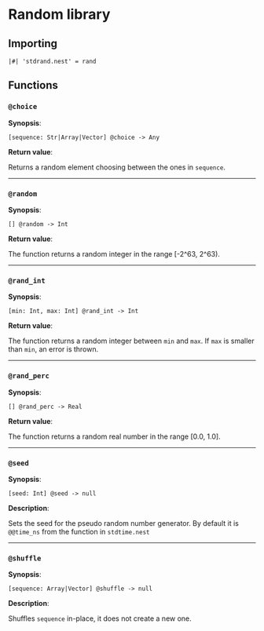 # Random library

## Importing

```nest
|#| 'stdrand.nest' = rand
```

## Functions

### `@choice`

**Synopsis**:

`[sequence: Str|Array|Vector] @choice -> Any`

**Return value**:

Returns a random element choosing between the ones in `sequence`.

---

### `@random`

**Synopsis**:

`[] @random -> Int`

**Return value**:

The function returns a random integer in the range [-2^63, 2^63).

---

### `@rand_int`

**Synopsis**:

`[min: Int, max: Int] @rand_int -> Int`

**Return value**:

The function returns a random integer between `min` and `max`. If `max` is
smaller than `min`, an error is thrown.

---

### `@rand_perc`

**Synopsis**:

`[] @rand_perc -> Real`

**Return value**:

The function returns a random real number in the range \[0.0, 1.0\].

---

### `@seed`

**Synopsis**:

`[seed: Int] @seed -> null`

**Description**:

Sets the seed for the pseudo random number generator. By default it is
`@@time_ns` from the function in `stdtime.nest`

---

### `@shuffle`

**Synopsis**:

`[sequence: Array|Vector] @shuffle -> null`

**Description**:

Shuffles `sequence` in-place, it does not create a new one.
